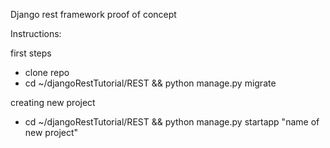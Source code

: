 Django rest framework proof of concept


Instructions:

first steps
- clone repo
- cd ~/djangoRestTutorial/REST && python manage.py migrate 

creating new project
- cd ~/djangoRestTutorial/REST && python manage.py startapp "name of new project"

